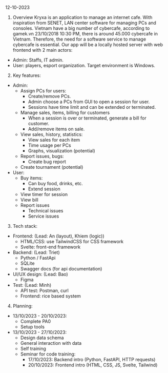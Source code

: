 12-10-2023

1. Overview
Kryxa is an application to manage an internet cafe. With inspiration from SENET, LAN center software for managing PCs and consoles. Vietnam have a big number of cybercafe, according to gamek.vn 23/10/2018 10:30 PM, there is around 45.000 cybercafe in Vietnam. Therefore, the need for a software service to manage cybercafe is essential.
Our app will be a locally hosted server with web frontend with 2 main actors:
- Admin: Staffs, IT admin.
- User: players, esport organization.
Target environment is Windows. 
2. Key features:
- Admin:
	- Assign PCs for users:
		- Create/remove PCs.
		- Admin choose a PCs from GUI to open a session for user.
		- Sessions have time limit and can be extended or terminated.
	- Manage sales, items, billing for customers
		- When a session is over or terminated, generate a bill for customer.
		- Add/remove items on sale.
	- View sales, history, statistics:
		- View sales for each item
		- Time usage per PCs
		- Graphs, visualization (potential)
	- Report issues, bugs:
		- Create bug report
	- Create tournament (potential)
- User:
	- Buy items:
		- Can buy food, drinks, etc.
		- Extend session
	- View timer for session
	- View bill
	- Report issues
		- Technical issues
		- Service issues
3. Tech stack:
- Frontend: (Lead: An (layout), Khiem (logic))
	- HTML/CSS: use TailwindCSS for CSS framework
	- Svelte: front-end framework
- Backend: (Lead: Triet)
	- Python / FastApi
	- SQLite
	- Swagger docs (for api documentation)
- UI/UX design: (Lead: Bao)
	- Figma
- Test: (Lead: Minh)
	- API test: Postman, curl
	- Frontend: rice based system
4. Planning:
- 13/10/2023 - 20/10/2023:
	- Complete PA0
	- Setup tools
- 13/10/2023 - 27/10/2023:
	- Design data schema
	- General interaction with data
	- Self training
	- Seminar for code training:
		- 17/10/2023: Backend intro (Python, FastAPI, HTTP requests)
		- 20/10/2023: Frontend intro (HTML, CSS, JS, Svelte, Tailwind)
